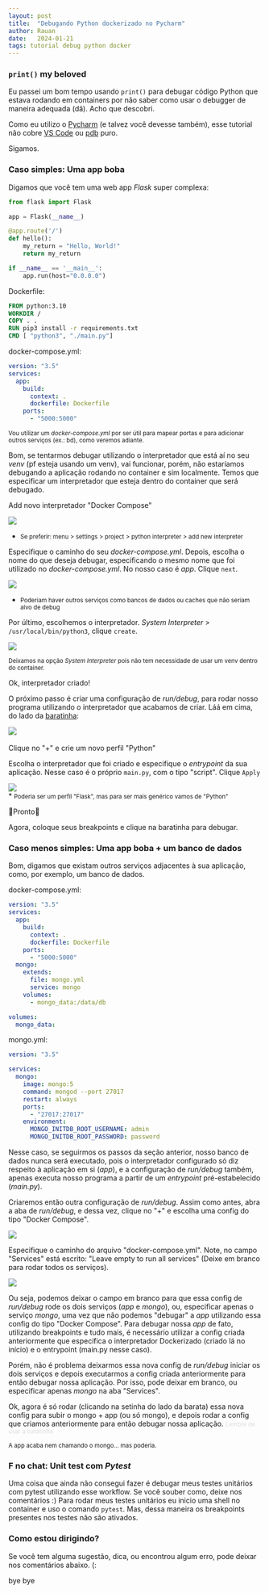 ```yaml
---
layout: post
title:  "Debugando Python dockerizado no Pycharm"
author: Rauan
date:   2024-01-21
tags: tutorial debug python docker
---
```


### `print()` my beloved

Eu passei um bom tempo usando `print()` para debugar código Python que estava rodando em containers por não saber
como usar o debugger de maneira adequada (dã). Acho que descobri.

Como eu utilizo o <a href="https://www.jetbrains.com/pycharm/" target="_blank">Pycharm</a> (e talvez você devesse também),
esse tutorial não cobre <a href="https://code.visualstudio.com/" target="_blank">VS Code</a> ou
<a href="https://docs.python.org/3/library/pdb.html" target="_blank">pdb</a> puro.

Sigamos.

### Caso simples: Uma app boba

Digamos que você tem uma web app _Flask_ super complexa:

```python
from flask import Flask

app = Flask(__name__)

@app.route('/')
def hello():
    my_return = "Hello, World!"
    return my_return

if __name__ == '__main__':
    app.run(host="0.0.0.0")
```

Dockerfile:

```dockerfile
FROM python:3.10
WORKDIR /
COPY . .
RUN pip3 install -r requirements.txt
CMD [ "python3", "./main.py"]
```
docker-compose.yml:
```yaml
version: "3.5"
services:
  app:
    build:
      context: .
      dockerfile: Dockerfile
    ports:
      - "5000:5000"
```

<small>Vou utilizar um _docker-compose.yml_ por ser útil para mapear portas e para adicionar outros serviços (ex.: bd),
como veremos adiante.</small>

Bom, se tentarmos debugar utilizando o interpretador que está aí no seu _venv_ (pf esteja usando um venv), vai funcionar,
porém, não estaríamos debugando a aplicação rodando no container e sim localmente. 
Temos que especificar um interpretador que esteja dentro do container que será debugado.

Add novo interpretador "Docker Compose"

<img src="/images/pycharm-docker-debug/new_interpreter-1.gif" style="display:block;margin:0 auto">

* <small> Se preferir: menu > settings > project > python interpreter > add new interpreter </small>

Especifique o caminho do seu _docker-compose.yml_. 
Depois, escolha o nome do que deseja debugar, especificando o mesmo nome que foi utilizado no
_docker-compose.yml_. No nosso caso é _app_. Clique `next`. 

<img src="/images/pycharm-docker-debug/new_interpreter-2.png" style="display:block;margin:0 auto">

* <small> Poderiam haver outros serviços como bancos de dados ou caches que não seriam alvo de debug </small>

Por último, escolhemos o interpretador. _System Interpreter_ > `/usr/local/bin/python3`, clique `create`.

<img src="/images/pycharm-docker-debug/new_interpreter-3.png" style="display:block;margin:0 auto">

<small>Deixamos na opção _System Interpreter_ pois não tem necessidade de usar um venv dentro do container.</small>

Ok, interpretador criado!

O próximo passo é criar uma configuração de _run/debug_, para rodar nosso programa utilizando o interpretador que acabamos
de criar. Láá em cima, do lado da <a href="https://www.google.com/search?q=quantas+pernas+tem+uma+barata" target="_blank">baratinha</a>:

<img src="/images/pycharm-docker-debug/run-debug-config.gif" style="display:block;margin:0 auto">

<br>
Clique no "+" e crie um novo perfil "Python"

Escolha o interpretador que foi criado e especifique o _entrypoint_ da sua aplicação. Nesse caso é o próprio `main.py`,
com o tipo "script". Clique `Apply`

<img src="/images/pycharm-docker-debug/run-debug-config.png" style="display:block;margin:0 auto">
* <small>Poderia ser um perfil "Flask", mas para ser mais genérico vamos de "Python"</small>

🤗Pronto🤗

Agora, coloque seus breakpoints e clique na baratinha para debugar.

### Caso menos simples: Uma app boba + um banco de dados

Bom, digamos que existam outros serviços adjacentes à sua aplicação, como, por exemplo, um banco de dados.

docker-compose.yml:
```yaml
version: "3.5"
services:
  app:
    build:
      context: .
      dockerfile: Dockerfile
    ports:
      - "5000:5000"
  mongo:
    extends:
      file: mongo.yml
      service: mongo
    volumes:
      - mongo_data:/data/db

volumes:
  mongo_data:
```

mongo.yml:
```yaml
version: "3.5"

services:
  mongo:
    image: mongo:5
    command: mongod --port 27017
    restart: always
    ports:
      - "27017:27017"
    environment:
      MONGO_INITDB_ROOT_USERNAME: admin
      MONGO_INITDB_ROOT_PASSWORD: password
```

Nesse caso, se seguirmos os passos da seção anterior, nosso banco de dados nunca será executado, pois o interpretador configurado só
diz respeito à aplicação em si (_app_), e a configuração de _run/debug_ também, apenas executa nosso programa a partir de um
_entrypoint_ pré-estabelecido (_main.py_).

Criaremos então outra configuração de _run/debug_. Assim como antes, abra a aba de _run/debug_, e dessa vez,
clique no "+" e escolha uma config do tipo "Docker Compose".

<img src="/images/pycharm-docker-debug/run-debug-docker-compose.png" style="display:block;margin:0 auto">

Especifique o caminho do arquivo "docker-compose.yml".
Note, no campo "Services" está escrito: "Leave empty to run all services" (Deixe em branco para rodar todos os serviços).

<img src="/images/pycharm-docker-debug/run-debug-docker-compose-2.png" style="display:block;margin:0 auto">

Ou seja, podemos deixar o campo em branco para que essa config de _run/debug_ rode os dois serviços (_app_ e _mongo_), ou,
especificar apenas o serviço _mongo_, uma vez que não podemos "debugar" a _app_ utilizando essa config do tipo "Docker Compose".
Para debugar nossa _app_ de fato, utilizando breakpoints e tudo mais, é necessário utilizar a config criada anteriormente
que especifica o interpretador Dockerizado (criado lá no início) e o entrypoint (main.py nesse caso).

Porém, não é problema deixarmos essa nova config de _run/debug_ iniciar os dois serviços e depois executarmos
a config criada anteriormente para então debugar nossa aplicação. Por isso, pode deixar em branco, ou especificar apenas
_mongo_ na aba "Services".

Ok, agora é só rodar (clicando na setinha do lado da barata) essa nova config para subir o mongo + app (ou só mongo), e depois rodar a config que criamos 
anteriormente para então debugar nossa aplicação. 
<small style="color: #ddd">Lembre de usar a baratinha</small>

<small>A app acaba nem chamando o mongo... mas poderia.</small>

### F no chat: Unit test com _Pytest_

Uma coisa que ainda não consegui fazer é debugar meus testes unitários com pytest utilizando esse workflow.
Se você souber como, deixe nos comentários :)
Para rodar meus testes unitários eu inicio uma shell no container e uso o comando `pytest`. Mas, dessa maneira
os breakpoints presentes nos testes não são ativados.

### Como estou dirigindo?

Se você tem alguma sugestão, dica, ou encontrou algum erro, pode deixar nos comentários abaixo. (:

bye bye